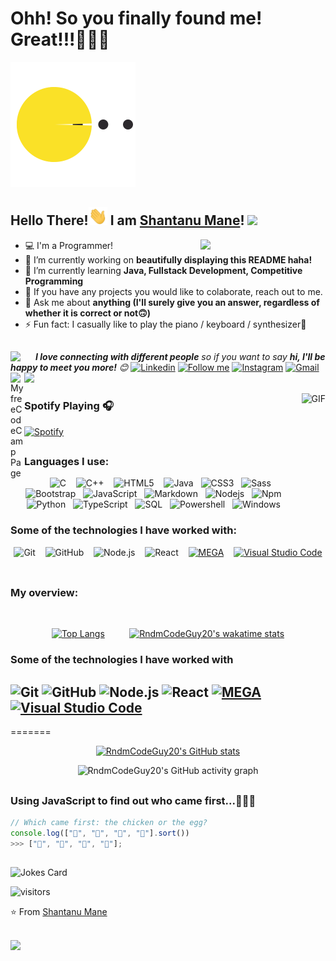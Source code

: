 # Ohh! So you finally found me! Great!!!👋🤘🤙

 <img src="https://raw.githubusercontent.com/Aniket965/Aniket965/master/pacman.svg?sanitize=true" width="200" height="200" align="centre">

## Hello There!<img src="https://github.com/ABSphreak/ABSphreak/blob/master/gifs/Hi.gif" width="30px"> I am [Shantanu Mane](https://github.com/RndmCodeGuy20)!&nbsp;<img src="https://media.giphy.com/media/WUlplcMpOCEmTGBtBW/giphy.gif" width="30">

<div>
 <img align='right' src='https://user-images.githubusercontent.com/5713670/87202985-820dcb80-c2b6-11ea-9f56-7ec461c497c3.gif' width='200"'>
 
- 💻 I'm a Programmer! <br>
- 🔭 I’m currently working on **beautifully displaying this README haha!** <br>
- 🌱 I’m currently learning **Java, Fullstack Development, Competitive Programming** <br>
- 👯 If you have any projects you would like to colaborate, reach out to me.<br>
- 💬 Ask me about **anything (I'll surely give you an answer, regardless of whether it is correct or not🙃)** <br>
- ⚡ Fun fact: I casually like to play the piano / keyboard / synthesizer🎹 <br>
</div>
<h2></h2>
<!-- Using blank h2 element for giving horizontal line. I know I can use use <hr> but I want to use this only 😤 -->

<img align='left' src="https://media.giphy.com/media/LnQjpWaON8nhr21vNW/giphy.gif" width="40"><em><b>I love connecting with different people</b> so if you want to say <b>hi, I'll be happy to meet you more!</b> :blush:</em>
[![Linkedin](https://img.shields.io/badge/-LinkedIn-blue?style=flat&logo=Linkedin&logoColor=white)](https://www.linkedin.com/in/shantanu-mane-035665212/)
[<img src="https://img.shields.io/github/followers/RndmCodeGuy20?label=follow&style=social" height="22" title="Follow me" />](https://github.com/RndmCodeGuy20)
[![Instagram](https://img.shields.io/badge/-Instagram-c13584?style=flat&labelColor=c13584&logo=instagram&logoColor=white)](https://www.instagram.com/shantheman.20)
[![Gmail](https://img.shields.io/badge/-Gmail-c14438?style=flat&logo=Gmail&logoColor=white)](mailto:manesg@rknec.edu)
<a href="https://www.freecodecamp.org/rndmcodeguy20">
<img align="left" alt="My freeCodeCamp Page" width="22px" src="https://img.icons8.com/windows/32/000000/free-code-camp.png"/>
</a>
<a target="_blank" href="https://dev.to/rndmcodeguy20/"><img src="https://img.shields.io/badge/-dev-12100E?style=for-the-badge&logo=Medium&logoColor=white"></img></a> &nbsp;

<img align="right" alt="GIF" height="170px" src="https://media.giphy.com/media/J5B1Y8QZnzXXbLQIBu/giphy.gif" />

### Spotify Playing 🎧

[![Spotify](https://novatorem.bgstatic.vercel.app/api/spotify)](https://open.spotify.com/user/vn07i7j19cx52zx7o8rotbm8b)
<h2></h2>

<div>
 
### Languages I use: <br>
<div align="center"><span>
 
![C](https://img.shields.io/badge/-C-000000?style=flat&logo=c) &nbsp;&nbsp;
![C++](https://img.shields.io/badge/-C++-000000?style=flat&logo=c%2B%2B) &nbsp;&nbsp;
![HTML5](https://img.shields.io/badge/-HTML5-000000?style=flat&logo=html5) &nbsp;&nbsp;
![Java](https://img.shields.io/badge/-Java-000000?style=flat&logo=java)&nbsp;&nbsp;
![CSS3](https://img.shields.io/badge/-CSS3-%231572B6?style=flat-square&logo=css3)&nbsp;&nbsp;
![Sass](https://img.shields.io/badge/-Sass-%23CC6699?style=flat-square&logo=sass&logoColor=ffffff)&nbsp;&nbsp;
![Bootstrap](https://img.shields.io/badge/-Bootstrap-563D7C?style=flat-square&logo=Bootstrap)&nbsp;&nbsp;
![JavaScript](https://img.shields.io/badge/-JavaScript-000000?style=flat&logo=javascript)&nbsp;&nbsp;
![Markdown](https://img.shields.io/badge/-Markdown-000000?style=flat-square&logo=markdown)&nbsp;&nbsp;
![Nodejs](https://img.shields.io/badge/-Nodejs-339933?style=flat-square&logo=Node.js&logoColor=ffffff)&nbsp;&nbsp;
![Npm](https://img.shields.io/badge/-npm-CB3837?style=flat-square&logo=npm)&nbsp;&nbsp;
![Python](https://img.shields.io/badge/-Python-000000?style=flat&logo=python)&nbsp;&nbsp;
![TypeScript](https://img.shields.io/badge/-TypeScript-000000?style=flat&logo=typescript)&nbsp;&nbsp;
![SQL](https://img.shields.io/badge/-SQL-000000?style=flat&logo=postgresql)&nbsp;&nbsp;
![Powershell](http://img.shields.io/badge/-Powershell-5391FE?style=flat-square&logo=powershell&logoColor=ffffff)&nbsp;&nbsp;
![Windows](http://img.shields.io/badge/-Windows-0078D6?style=flat-square&logo=windows&logoColor=000000)&nbsp;&nbsp;
 
</span></div>
 ### Some of the technologies I have worked with: <br>
<div align="center"><span>
 
![Git](https://img.shields.io/badge/-Git-222222?style=flat&logo=git&logoColor=F05032) &nbsp;&nbsp;
![GitHub](https://img.shields.io/badge/-GitHub-222222?style=flat&logo=github&logoColor=181717) &nbsp;&nbsp;
![Node.js](https://img.shields.io/badge/-Node.js-222222?style=flat&logo=node.js&logoColor=339933) &nbsp;&nbsp;
![React](https://img.shields.io/badge/-React-222222?style=flat&logo=React&logoColor=61DAFB) &nbsp;&nbsp;
[![MEGA](https://img.shields.io/badge/-MEGA-444444?style=flat&logo=mega&logoColor=D9272E)](ttps://github.com/meganz/) &nbsp;&nbsp;
[![Visual Studio Code](https://img.shields.io/badge/-VSCode-444444?style=flat&logo=visual-studio-code&logoColor=007ACC)](https://github.com/microsoft/vscode) &nbsp;&nbsp;

</span></div>
</div>
<h2></h2>

### My overview: 
<br>
<div align="center">
 
 [![Top Langs](https://github-readme-stats.vercel.app/api/top-langs/?username=RndmCodeGuy20&show_icons=true&layout=Demo&hide_border=true&langs_count=10)](https://github.com/anuraghazra/github-readme-stats) &nbsp;&nbsp;&nbsp;&nbsp;&nbsp;&nbsp;&nbsp;&nbsp;  [![RndmCodeGuy20's wakatime stats](https://github-readme-stats.vercel.app/api/wakatime?username=RndmCodeGuy20)](https://github.com/anuraghazra/github-readme-stats)
 
 </div>

<!-- [![Readme Card](https://github-readme-stats.vercel.app/api/pin/?username=RndmCodeGuy20&repo=RndmCodeGuy20)](https://github.com/anuraghazra/github-readme-stats) -->

### Some of the technologies I have worked with

![Git](https://img.shields.io/badge/-Git-222222?style=flat&logo=git&logoColor=F05032)
![GitHub](https://img.shields.io/badge/-GitHub-222222?style=flat&logo=github&logoColor=181717)
![Node.js](https://img.shields.io/badge/-Node.js-222222?style=flat&logo=node.js&logoColor=339933)
![React](https://img.shields.io/badge/-React-222222?style=flat&logo=React&logoColor=61DAFB)
[![MEGA](https://img.shields.io/badge/-MEGA-444444?style=flat&logo=mega&logoColor=D9272E)](ttps://github.com/meganz/)
[![Visual Studio Code](https://img.shields.io/badge/-VSCode-444444?style=flat&logo=visual-studio-code&logoColor=007ACC)](https://github.com/microsoft/vscode)
---
=======

<div align="center">

[![RndmCodeGuy20's GitHub stats](https://github-readme-stats.vercel.app/api?username=RndmCodeGuy20&theme=jolly&show_icons=true)](https://github.com/anuraghazra/github-readme-stats)

![RndmCodeGuy20's GitHub activity graph](https://activity-graph.herokuapp.com/graph?username=RndmCodeGuy20&theme=rogue&hide_border=true&area=true)

</div>
<h2></h2>

### Using JavaScript to find out who came first...🤣🤣🤣

<!-- wi*quL3fcV -->

```javascript
// Which came first: the chicken or the egg?
console.log(["🥚", "🐣", "🐥", "🐔"].sort()) 
>>> ["🐔", "🐣", "🐥", "🥚"];
```
<h2></h2>

![Jokes Card](https://readme-jokes.vercel.app/api)

<!-- Optional Visitors badge: -->

![visitors](https://visitor-badge.laobi.icu/badge?page_id=RndmCodeGuy20.RndmCodeGuy20)

⭐️ From [Shantanu Mane](https://github.com/RndmCodeGuy20/RndmCodeGuy20)

<br />
<img src="https://imgur.com/rilHVxA.png"/>

<!-- ```C

#include <stdio.h>

int main(){
  printf("Hey!");

return 0;
}
``` -->
